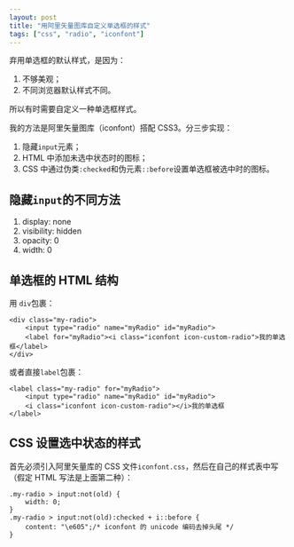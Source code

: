 ```yaml
---
layout: post
title: "用阿里矢量图库自定义单选框的样式"
tags: ["css", "radio", "iconfont"]
---
```


弃用单选框的默认样式，是因为：
1. 不够美观；
2. 不同浏览器默认样式不同。

所以有时需要自定义一种单选框样式。

我的方法是阿里矢量图库（iconfont）搭配 CSS3。分三步实现：
1. 隐藏`input`元素；
2. HTML 中添加未选中状态时的图标；
3. CSS 中通过伪类`:checked`和伪元素`::before`设置单选框被选中时的图标。

## 隐藏`input`的不同方法
1. display: none
2. visibility: hidden
3. opacity: 0
4. width: 0

## 单选框的 HTML 结构
用 `div`包裹：
```
<div class="my-radio">
    <input type="radio" name="myRadio" id="myRadio">
    <label for="myRadio"><i class="iconfont icon-custom-radio">我的单选框</label>
</div>
```

或者直接`label`包裹：
```
<label class="my-radio" for="myRadio">
    <input type="radio" name="myRadio" id="myRadio">
    <i class="iconfont icon-custom-radio"></i>我的单选框
</label>
```

## CSS 设置选中状态的样式
首先必须引入阿里矢量库的 CSS 文件`iconfont.css`，然后在自己的样式表中写（假定 HTML 写法是上面第二种）：
```
.my-radio > input:not(old) {
    width: 0;
}
.my-radio > input:not(old):checked + i::before {
    content: "\e605";/* iconfont 的 unicode 编码去掉头尾 */
}
```
